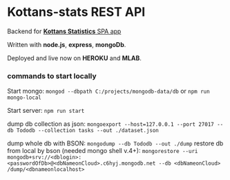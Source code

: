 # Kottans-stats REST API

Backend for [**Kottans Statistics** SPA app](https://github.com/IgorKurkov/kottans-stats)

Written with **node.js**, **express**, **mongoDb**.

Deployed and live now on **HEROKU** and **MLAB**.

### commands to start locally

Start mongo: `mongod --dbpath C:/projects/mongodb-data/db` or `npm run mongo-local`

Start server: `npm run start`

dump db collection as json: `mongoexport --host=127.0.0.1 --port 27017 --db Tododb --collection tasks --out ./dataset.json`

dump whole db with BSON: `mongodump --db Tododb --out ./dump`
restore db from local by bson (needed mongo shell v.4+): `mongorestore --uri mongodb+srv://<dblogin>:<passwordOfDb>@<dbNameonCloud>.c6hyj.mongodb.net --db <dbNameonCloud> /dump/<dbnameonlocalhost>`

